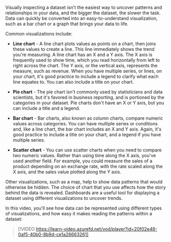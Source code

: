 Visually inspecting a dataset isn't the easiest way to uncover patterns and relationships in your data, and the bigger the dataset, the slower the task. Data can quickly be converted into an easy-to-understand visualization, such as a bar chart or a graph that brings your data to life.

Common visualizations include:

- **Line chart** - A line chart plots values as points on a chart, then joins these values to create a line. This line immediately shows the trend you're measuring. A line chart has an X and a Y axis. The X axis is frequently used to show time, which you read horizontally from left to right across the chart. The Y axis, or the vertical axis, represents the measure, such as revenue. When you have multiple series, or lines, on your chart, it's good practice to include a legend to clarify what each line equates to. You can also include a title on your chart.

- **Pie chart** - The pie chart isn't commonly used by statisticians and data scientists, but it's favored in business reporting, and is portioned by the categories in your dataset. Pie charts don't have an X or Y axis, but you can include a title and a legend. 

- **Bar chart** - Bar charts, also known as column charts, compare numeric values across categories. You can have multiple series or conditions and, like a line chart, the bar chart includes an X and Y axis. Again, it's good practice to include a title on your chart, and a legend if you have multiple series.

- **Scatter chart** - You can use scatter charts when you need to compare two numeric values. Rather than using time along the X axis, you've used another field. For example, you could measure the sales of a product depending on an exchange rate, with the rate scaled along the X axis, and the sales value plotted along the Y axis. 

Other visualizations, such as a map, help to show data patterns that would otherwise be hidden. The choice of chart that you use affects how the story behind the data is revealed. Dashboards are a useful tool for displaying a dataset using different visualizations to uncover trends.

In this video, you'll see how data can be represented using different types of visualizations, and how easy it makes reading the patterns within a dataset:

> [!VIDEO https://learn-video.azurefd.net/vod/player?id=20f02e48-0af5-40b0-8b9d-ce1a26663261]
